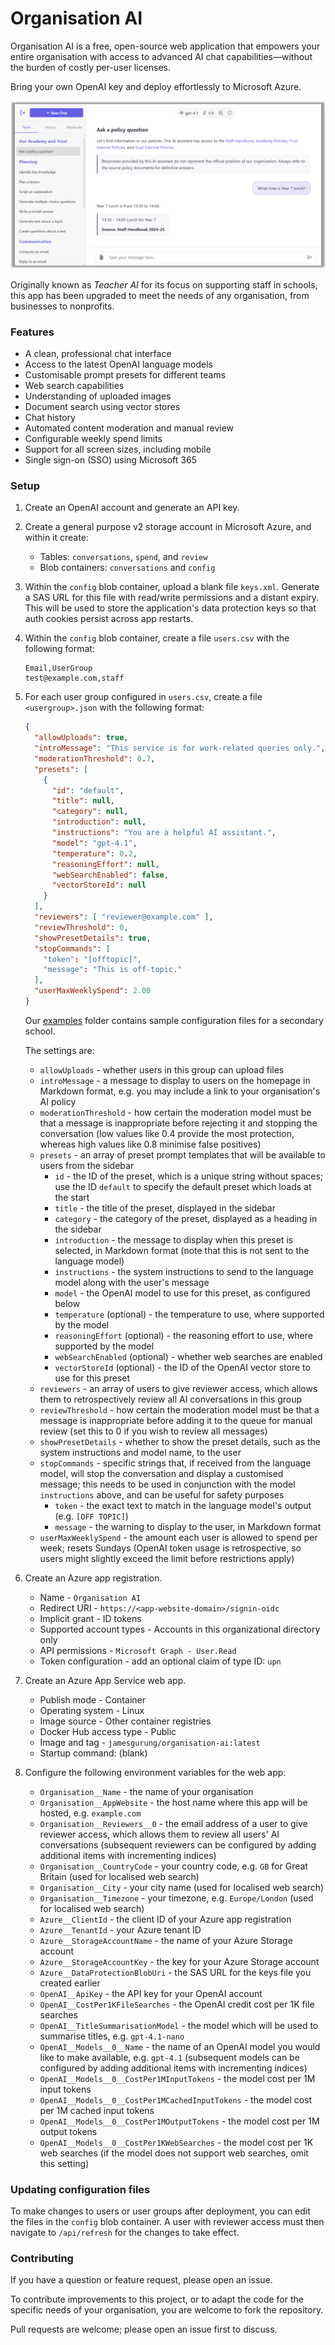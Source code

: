 # Organisation AI

Organisation AI is a free, open-source web application that empowers your entire organisation with access to advanced AI chat capabilities&mdash;without the burden of costly per-user licenses.

Bring your own OpenAI key and deploy effortlessly to Microsoft Azure.

![Screenshot of Organisation AI](examples/screenshot.png)

Originally known as *Teacher AI* for its focus on supporting staff in schools, this app has been upgraded to meet the needs of any organisation, from businesses to nonprofits.

### Features

* A clean, professional chat interface
* Access to the latest OpenAI language models
* Customisable prompt presets for different teams
* Web search capabilities
* Understanding of uploaded images
* Document search using vector stores
* Chat history
* Automated content moderation and manual review
* Configurable weekly spend limits
* Support for all screen sizes, including mobile
* Single sign-on (SSO) using Microsoft 365

### Setup

1. Create an OpenAI account and generate an API key.

2. Create a general purpose v2 storage account in Microsoft Azure, and within it create:
    * Tables: `conversations`, `spend`, and `review`
    * Blob containers: `conversations` and `config`

3. Within the `config` blob container, upload a blank file `keys.xml`. Generate a SAS URL for this file with read/write permissions and a distant expiry. This will be used to store the application's data protection keys so that auth cookies persist across app restarts.


4. Within the `config` blob container, create a file `users.csv` with the following format:

    ```csv
    Email,UserGroup
    test@example.com,staff
    ```

5. For each user group configured in `users.csv`, create a file `<usergroup>.json` with the following format:

    ```json
    {
      "allowUploads": true,
      "introMessage": "This service is for work-related queries only.",
      "moderationThreshold": 0.7,
      "presets": [
        {
          "id": "default",
          "title": null,
          "category": null,
          "introduction": null,
          "instructions": "You are a helpful AI assistant.",
          "model": "gpt-4.1",
          "temperature": 0.2,
          "reasoningEffort": null,
          "webSearchEnabled": false,
          "vectorStoreId": null
        }
      ],
      "reviewers": [ "reviewer@example.com" ],
      "reviewThreshold": 0,
      "showPresetDetails": true,
      "stopCommands": [
        "token": "[offtopic]",
        "message": "This is off-topic."
      ],
      "userMaxWeeklySpend": 2.00
    }
    ```

    Our [examples](examples) folder contains sample configuration files for a secondary school.

    The settings are:

    * `allowUploads` - whether users in this group can upload files
    * `introMessage` - a message to display to users on the homepage in Markdown format, e.g. you may include a link to your organisation's AI policy
    * `moderationThreshold` - how certain the moderation model must be that a message is inappropriate before rejecting it and stopping the conversation (low values like 0.4 provide the most protection, whereas high values like 0.8 minimise false positives)
    * `presets` - an array of preset prompt templates that will be available to users from the sidebar
        * `id` - the ID of the preset, which is a unique string without spaces; use the ID `default` to specify the default preset which loads at the start
        * `title` - the title of the preset, displayed in the sidebar
        * `category` - the category of the preset, displayed as a heading in the sidebar
        * `introduction` - the message to display when this preset is selected, in Markdown format (note that this is not sent to the language model)
        * `instructions` - the system instructions to send to the language model along with the user's message
        * `model` - the OpenAI model to use for this preset, as configured below
        * `temperature` (optional) - the temperature to use, where supported by the model
        * `reasoningEffort` (optional) - the reasoning effort to use, where supported by the model
        * `webSearchEnabled` (optional) - whether web searches are enabled
        * `vectorStoreId` (optional) - the ID of the OpenAI vector store to use for this preset
    * `reviewers` - an array of users to give reviewer access, which allows them to retrospectively review all AI conversations in this group
    * `reviewThreshold` - how certain the moderation model must be that a message is inappropriate before adding it to the queue for manual review (set this to 0 if you wish to review all messages)
    * `showPresetDetails` - whether to show the preset details, such as the system instructions and model name, to the user
    * `stopCommands` - specific strings that, if received from the language model, will stop the conversation and display a customised message; this needs to be used in conjunction with the model `instructions` above, and can be useful for safety purposes
        * `token` - the exact text to match in the language model's output (e.g. `[OFF TOPIC]`)
        * `message` - the warning to display to the user, in Markdown format
    * `userMaxWeeklySpend` - the amount each user is allowed to spend per week; resets Sundays (OpenAI token usage is retrospective, so users might slightly exceed the limit before restrictions apply)
 
6. Create an Azure app registration.
    * Name - `Organisation AI`
    * Redirect URI - `https://<app-website-domain>/signin-oidc`
    * Implicit grant - ID tokens
    * Supported account types - Accounts in this organizational directory only
    * API permissions - `Microsoft Graph - User.Read`
    * Token configuration - add an optional claim of type ID: `upn`

7. Create an Azure App Service web app.
    * Publish mode - Container
    * Operating system - Linux
    * Image source - Other container registries
    * Docker Hub access type - Public
    * Image and tag - `jamesgurung/organisation-ai:latest`
    * Startup command: (blank)

8. Configure the following environment variables for the web app:

    * `Organisation__Name` - the name of your organisation
    * `Organisation__AppWebsite` - the host name where this app will be hosted, e.g. `example.com`
    * `Organisation__Reviewers__0` - the email address of a user to give reviewer access, which allows them to review all users' AI conversations (subsequent reviewers can be configured by adding additional items with incrementing indices)
    * `Organisation__CountryCode` - your country code, e.g. `GB` for Great Britain (used for localised web search)
    * `Organisation__City` - your city name (used for localised web search)
    * `Organisation__Timezone` - your timezone, e.g. `Europe/London` (used for localised web search)
    * `Azure__ClientId` - the client ID of your Azure app registration
    * `Azure__TenantId` - your Azure tenant ID
    * `Azure__StorageAccountName` - the name of your Azure Storage account
    * `Azure__StorageAccountKey` - the key for your Azure Storage account
    * `Azure__DataProtectionBlobUri` - the SAS URL for the keys file you created earlier
    * `OpenAI__ApiKey` - the API key for your OpenAI account
    * `OpenAI__CostPer1KFileSearches` - the OpenAI credit cost per 1K file searches
    * `OpenAI__TitleSummarisationModel` - the model which will be used to summarise titles, e.g. `gpt-4.1-nano`
    * `OpenAI__Models__0__Name` - the name of an OpenAI model you would like to make available, e.g. `gpt-4.1` (subsequent models can be configured by adding additional items with incrementing indices)
    * `OpenAI__Models__0__CostPer1MInputTokens` - the model cost per 1M input tokens
    * `OpenAI__Models__0__CostPer1MCachedInputTokens` - the model cost per 1M cached input tokens
    * `OpenAI__Models__0__CostPer1MOutputTokens` - the model cost per 1M output tokens
    * `OpenAI__Models__0__CostPer1KWebSearches` - the model cost per 1K web searches (if the model does not support web searches, omit this setting)

### Updating configuration files

To make changes to users or user groups after deployment, you can edit the files in the `config` blob container. A user with reviewer access must then navigate to `/api/refresh` for the changes to take effect.

### Contributing

If you have a question or feature request, please open an issue.

To contribute improvements to this project, or to adapt the code for the specific needs of your organisation, you are welcome to fork the repository.

Pull requests are welcome; please open an issue first to discuss.